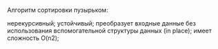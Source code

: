 Алгоритм сортировки пузырьком:

нерекурсивный;
устойчивый;
преобразует входные данные без использования вспомогательной структуры данных (in place);
имеет сложность O(n2);

